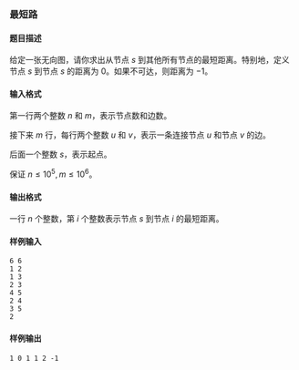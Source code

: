 ### 最短路

#### 题目描述

给定一张无向图，请你求出从节点 $s$ 到其他所有节点的最短距离。特别地，定义节点 $s$ 到节点 $s$ 的距离为 $0$。如果不可达，则距离为 $-1$。

#### 输入格式

第一行两个整数 $n$ 和 $m$，表示节点数和边数。

接下来 $m$ 行，每行两个整数 $u$ 和 $v$，表示一条连接节点 $u$ 和节点 $v$ 的边。

后面一个整数 $s$，表示起点。

保证 $n \leq 10^5, m \leq 10^6$。

#### 输出格式

一行 $n$ 个整数，第 $i$ 个整数表示节点 $s$ 到节点 $i$ 的最短距离。

#### 样例输入

```
6 6
1 2
1 3
2 3
4 5
2 4
3 5
2
```

#### 样例输出

```
1 0 1 1 2 -1
```
